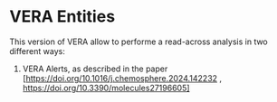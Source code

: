 # VERA Entities

This version of VERA allow to performe a read-across analysis in two different ways:
1. VERA Alerts, as described in the paper [https://doi.org/10.1016/j.chemosphere.2024.142232 , https://doi.org/10.3390/molecules27196605]
